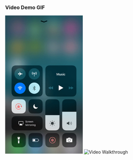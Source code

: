 

### Video Demo GIF

<img src="objective-detective-demo.gif" width=250 title='Video Walkthrough' alt='Video Walkthrough' /> <img src="leetTweets4.gif" width=250 title='Video Walkthrough' alt='Video Walkthrough' /><br />
